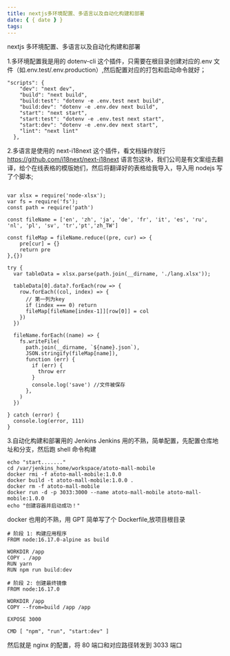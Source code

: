 ```yaml
---
title: nextjs多环境配置、多语言以及自动化构建和部署
date: { { date } }
tags:
---
```


nextjs 多环境配置、多语言以及自动化构建和部署

<!-- more -->

1.多环境配置我是用的 dotenv-cli 这个插件，只需要在根目录创建对应的.env 文件（如.env.test/.env.production）,然后配置对应的打包和启动命令就好；

```
"scripts": {
    "dev": "next dev",
    "build": "next build",
    "build:test": "dotenv -e .env.test next build",
    "build:dev": "dotenv -e .env.dev next build",
    "start": "next start",
    "start:test": "dotenv -e .env.test next start",
    "start:dev": "dotenv -e .env.dev next start",
    "lint": "next lint"
  },
```

2.多语言是使用的 next-i18next 这个插件，看文档操作就行
https://github.com/i18next/next-i18next
语言包这块，我们公司是有文案组去翻译，给个在线表格的模版她们，然后将翻译好的表格给我导入，导入用 nodejs 写了个脚本;

```

var xlsx = require('node-xlsx');
var fs = require('fs');
const path = require('path')

const fileName = ['en', 'zh', 'ja', 'de', 'fr', 'it', 'es', 'ru', 'nl', 'pl', 'sv', 'tr','pt','zh_TW']

const fileMap = fileName.reduce((pre, cur) => {
    pre[cur] = {}
    return pre
},{})

try {
  var tableData = xlsx.parse(path.join(__dirname, './lang.xlsx'));

  tableData[0].data?.forEach(row => {
    row.forEach((col, index) => {
      // 第一列为key
      if (index === 0) return
      fileMap[fileName[index-1]][row[0]] = col
    })
  })

  fileName.forEach((name) => {
    fs.writeFile(
      path.join(__dirname, `${name}.json`),
      JSON.stringify(fileMap[name]),
      function (err) {
        if (err) {
          throw err
        }
        console.log('save') //文件被保存
      },
    )
  })

} catch (error) {
  console.log(error, 111)
}

```

3.自动化构建和部署用的 Jenkins
Jenkins 用的不熟，简单配置，先配置仓库地址和分支，然后跑 shell 命令构建

```
echo "start......."
cd /var/jenkins_home/workspace/atoto-mall-mobile
docker rmi -f atoto-mall-mobile:1.0.0
docker build -t atoto-mall-mobile:1.0.0 .
docker rm -f atoto-mall-mobile
docker run -d -p 3033:3000 --name atoto-mall-mobile atoto-mall-mobile:1.0.0
echo "创建容器并启动成功！"
```

docker 也用的不熟，用 GPT 简单写了个 Dockerfile,放项目根目录

```
# 阶段 1: 构建应用程序
FROM node:16.17.0-alpine as build

WORKDIR /app
COPY . /app
RUN yarn
RUN npm run build:dev

# 阶段 2: 创建最终镜像
FROM node:16.17.0

WORKDIR /app
COPY --from=build /app /app

EXPOSE 3000

CMD [ "npm", "run", "start:dev" ]
```

然后就是 nginx 的配置，将 80 端口和对应路径转发到 3033 端口

